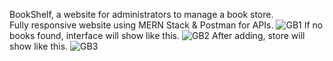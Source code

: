 BookShelf, a website for administrators to manage a book store.</br>
Fully responsive website using MERN Stack & Postman for APIs.
![GB1](https://github.com/user-attachments/assets/67df095b-fc8f-44d4-85b6-131837c1802a)
If no books found, interface will show like this.
![GB2](https://github.com/user-attachments/assets/436605c9-a258-4e44-bd85-7612d3d0f4ef)
After adding, store will show like this.
![GB3](https://github.com/user-attachments/assets/9f3d5de5-3084-42da-808f-2bea419463f7)
